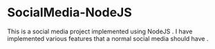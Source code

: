 # SocialMedia-NodeJS
This is a social media project implemented using NodeJS . I have implemented various features that a normal social media should have . 
